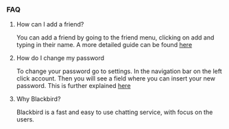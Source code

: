### FAQ

1. How can I add a friend?

    You can add a friend by going to the friend menu, clicking on add and typing in their name. A more detailed guide can be found [here](/help/Friends/Add%20a%20friend)

2. How do I change my password 

    To change your password go to settings. In the navigation bar on the left click account. Then you will see a field where you can insert your new password. This is further explained [here](/help/account/Changing%20password)

3. Why Blackbird?

    Blackbird is a fast and easy to use chatting service, with focus on the users.


